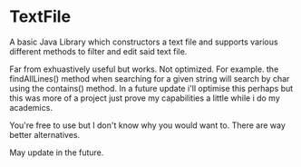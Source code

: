 # TextFile
A basic Java Library which constructors a text file and supports various different methods to filter and edit said text file.

Far from exhuastively useful but works. Not optimized. For example. the findAllLines() method when searching for a given string will search by char using the contains() method. In a future update i'll optimise this perhaps but this was more of a project just prove my capabilities a little while i do my academics. 

You're free to use but I don't know why you would want to. There are way better alternatives.

May update in the future.
